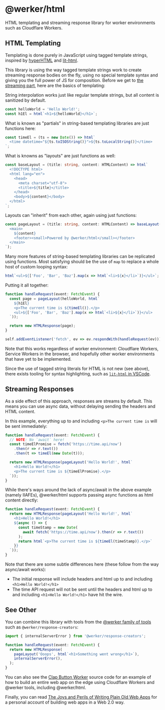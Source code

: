 # @werker/html

HTML templating and streaming response library for worker environments such as Cloudflare Workers.

## HTML Templating

Templating is done purely in JavaScript using tagged template strings, inspired by [hyperHTML](https://github.com/WebReflection/hyperhtml) and [lit-html](https://github.com/polymer/lit-html). 

This library is using the way tagged template strings work to create streaming response bodies on the fly,
using no special template syntax and giving you the full power of JS for composition. 
Before we get to [the streaming part](#streaming-responses), here are the basics of templating:

String interpolation works just like regular template strings,
but all content is sanitized by default.

```ts
const helloWorld = 'Hello World!';
const h1El = html`<h1>${helloWorld}</h1>`;
```

What is known as "partials" in string-based templating libraries are just functions here:

```ts
const timeEl = (ts = new Date()) => html`
  <time datetime="${ts.toISOString()}">${ts.toLocalString()}</time>
`;
```

What is knowns as "layouts" are just functions as well:

```ts
const baseLayout = (title: string, content: HTMLContent) => html`
  <!DOCTYPE html>
  <html lang="en">
    <head>
      <meta charset="utf-8">
      <title>${title}</title>
    </head>
    <body>${content}</body>
  </html>
`;
```

Layouts can "inherit" from each other, again using just functions:

```ts
const pageLayout = (title: string, content: HTMLContent) => baseLayout(title, html`
  <main>
    ${content}
    <footer><small>Powered by @werker/html</small></footer>
  </main>
`);
```

Many more features of string-based templating libraries can be replicated using functions.
Most satisfying should be the use of `map` to replace a whole host of custom looping syntax:

```ts
html`<ul>${['Foo', 'Bar', 'Baz'].map(x => html`<li>${x}</li>`)}</ul>`;
```

Putting it all together:

```ts
function handleRequest(event: FetchEvent) {
  const page = pageLayout(helloWorld, html`
    ${h1El}
    <p>The current time is ${timeEl()}.</p>
    <ul>${['Foo', 'Bar', 'Baz'].map(x => html`<li>${x}</li>`)}</ul>
  `));

  return new HTMLResponse(page);
}

self.addEventListener('fetch', ev => ev.respondWith(handleRequest(ev)));
```

Note that this works regardless of worker environment: Cloudflare Workers, Service Workers in the browser, and hopefully other worker environments that have yet to be implemented.

Since the use of tagged string literals for HTML is not new (see above), there exists tooling for syntax highlighting, such as [`lit-html` in VSCode](https://marketplace.visualstudio.com/items?itemName=bierner.lit-html).


## Streaming Responses

As a side effect of this approach, responses are streams by default. This means you can use async data, without delaying sending the headers and HTML content. 

In this example, everything up to and including `<p>The current time is` will be sent immediately:

```ts
function handleRequest(event: FetchEvent) {
  // NOTE: No `await` here!
  const timeElPromise = fetch('https://time.api/now')
    .then(r => r.text())
    .then(t => timeEl(new Date(t)));

  return new HTMLResponse(pageLayout('Hello World!', html`
    <h1>Hello World!</h1>
    <p>The current time is ${timeElPromise}.</p>
  `));
}
```

While there's ways around the lack of async/await in the above example (namely IIAFEs), @werker/html supports passing async functions as html content directly:

```ts
function handleRequest(event: FetchEvent) {
  return new HTMLResponse(pageLayout('Hello World!', html`
    <h1>Hello World!</h1>
    ${async () => {
      const timeStamp = new Date(
        await fetch('https://time.api/now').then(r => r.text())
      );
      return html`<p>The current time is ${timeEl(timeStamp)}.</p>`
    }}
  `));
}
```

Note that there are some subtle differences here (these follow from the way async/await works):
- The initial response will include headers and html up to and including `<h1>Hello World!</h1>`
- The time API request will not be sent until the headers and html up to and including `<h1>Hello World!</h1>` have hit the wire.


## See Other
You can combine this library with tools from the [@werker family of tools](https://github.com/worker-utils) such as `@werker/response-creators`:

```ts
import { internalServerError } from '@werker/response-creators';

function handleRequest(event: FetchEvent) {
  return new HTMLResponse(
    pageLayout('Ooops', html`<h1>Something went wrong</h1>`), 
    internalServerError(),
  );
}
```

You can also see the [Clap Button Worker](https://github.com/getclaps/worker) source code for an example of how to build an entire web app on the edge using Cloudflare Workers and @werker tools, including @werker/html.

Finally, you can read [The Joys and Perils of Writing Plain Old Web Apps](https://qwtel.com/posts/software/the-joys-and-perils-of-writing-plain-old-web-apps/) for a personal account of building web apps in a Web 2.0 way. 
